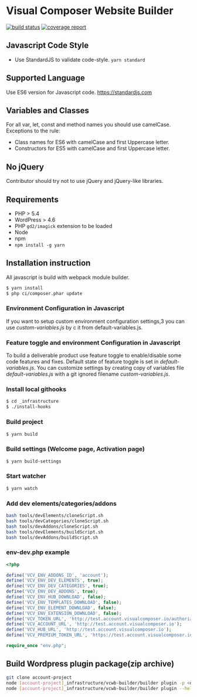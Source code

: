# Visual Composer Website Builder

[![build status](https://gitlab.com/visual-composer-website-builder/builder/badges/master/build.svg)](https://gitlab.com/visual-composer-website-builder/builder/commits/master)
[![coverage report](https://gitlab.com/visual-composer-website-builder/builder/badges/master/coverage.svg)](https://gitlab.com/visual-composer-website-builder/builder/commits/master)


## Javascript Code Style
* Use StandardJS to validate code-style. `yarn standard`

## Supported Language
Use ES6 version for Javascript code. https://standardjs.com

## Variables and Classes
For all var, let, const and method names you should use camelCase.
Exceptions to the rule:
* Class names for ES6 with camelCase and first Uppercase letter.
* Constructors for ES5 with camelCase and first Uppercase letter.

## No jQuery
Contributor should try not to use jQuery and jQuery-like libraries.

## Requirements
* PHP > 5.4
* WordPress > 4.6
* PHP `gd2/imagick` extension to be loaded
* Node
* npm
* `npm install -g yarn`

## Installation instruction
All javascript is build with webpack module builder.

``` sh
$ yarn install
$ php ci/composer.phar update
```
### Environment Configuration in Javascript
If you want to setup custom environment configuration settings,3 you can use *custom-variables.js* by c it from default-variables.js.

### Feature toggle and environment Configuration in Javascript
To build a deliverable product use feature toggle to enable/disable some code features and fixes. Default state of feature toggle is set in *default-variables.js*. 
You can customize settings by creating copy of variables file *default-variables.js* with a git ignored filename *custom-variables.js*.

### Install local githooks
```sh
$ cd _infrastructure
$ ./install-hooks
```
### Build project
```sh
$ yarn build
```
### Build settings (Welcome page, Activation page)
```sh
$ yarn build-settings
```
### Start watcher
```sh
$ yarn watch
```

###  Add dev elements/categories/addons ###
```sh
bash tools/devElements/cloneScript.sh
bash tools/devCategories/cloneScript.sh
bash tools/devAddons/cloneScript.sh
bash tools/devElements/buildScript.sh
bash tools/devAddons/buildScript.sh
```

### env-dev.php example
```php
<?php

define('VCV_ENV_ADDONS_ID', 'account');
define('VCV_ENV_DEV_ELEMENTS', true);
define('VCV_ENV_DEV_CATEGORIES', true);
define('VCV_ENV_DEV_ADDONS', true);
define('VCV_ENV_HUB_DOWNLOAD', false);
define('VCV_ENV_TEMPLATES_DOWNLOAD', false);
define('VCV_ENV_ELEMENT_DOWNLOAD', false);
define('VCV_ENV_EXTENSION_DOWNLOAD', false);
define('VCV_TOKEN_URL', 'http://test.account.visualcomposer.io/authorization-token');
define('VCV_ACCOUNT_URL', 'http://test.account.visualcomposer.io');
define('VCV_HUB_URL', 'http://test.account.visualcomposer.io');
define('VCV_PREMIUM_TOKEN_URL', 'https://test.account.visualcomposer.io/authorization-token');

require_once "env.php";
```

## Build Wordpress plugin package(zip archive)
```sh
git clone account-project
node [account-project]_infrastructure/vcwb-builder/builder plugin -p <directoryWhereToPlaceZipArchive>
node [account-project]_infrastructure/vcwb-builder/builder plugin --help # for more info
```
